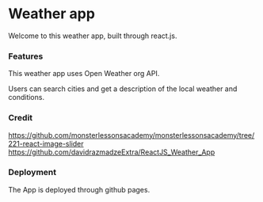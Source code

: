# Weather app

Welcome to this weather app, built through react.js.

### Features

This weather app uses Open Weather org API.

Users can search cities and get a description of the local weather and conditions.

### Credit

https://github.com/monsterlessonsacademy/monsterlessonsacademy/tree/221-react-image-slider
https://github.com/davidrazmadzeExtra/ReactJS_Weather_App

### Deployment

The App is deployed through github pages.
